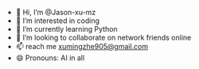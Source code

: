 - 👋 Hi, I’m @Jason-xu-mz
- 👀 I’m interested in coding
- 🌱 I’m currently learning Python
- 💞️ I’m looking to collaborate on network friends online
- 📫 reach me xumingzhe905@gmail.com
- 😄 Pronouns: AI in all
